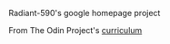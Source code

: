 Radiant-590's google homepage project

From The Odin Project's [curriculum](http://www.theodinproject.com/web-development-101/html-css)
